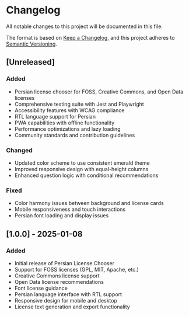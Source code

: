 # Changelog

All notable changes to this project will be documented in this file.

The format is based on [Keep a Changelog](https://keepachangelog.com/en/1.0.0/),
and this project adheres to [Semantic Versioning](https://semver.org/spec/v2.0.0.html).

## [Unreleased]

### Added
- Persian license chooser for FOSS, Creative Commons, and Open Data licenses
- Comprehensive testing suite with Jest and Playwright
- Accessibility features with WCAG compliance
- RTL language support for Persian
- PWA capabilities with offline functionality
- Performance optimizations and lazy loading
- Community standards and contribution guidelines

### Changed
- Updated color scheme to use consistent emerald theme
- Improved responsive design with equal-height columns
- Enhanced question logic with conditional recommendations

### Fixed
- Color harmony issues between background and license cards
- Mobile responsiveness and touch interactions
- Persian font loading and display issues

## [1.0.0] - 2025-01-08

### Added
- Initial release of Persian License Chooser
- Support for FOSS licenses (GPL, MIT, Apache, etc.)
- Creative Commons license support
- Open Data license recommendations
- Font license guidance
- Persian language interface with RTL support
- Responsive design for mobile and desktop
- License text generation and export functionality
